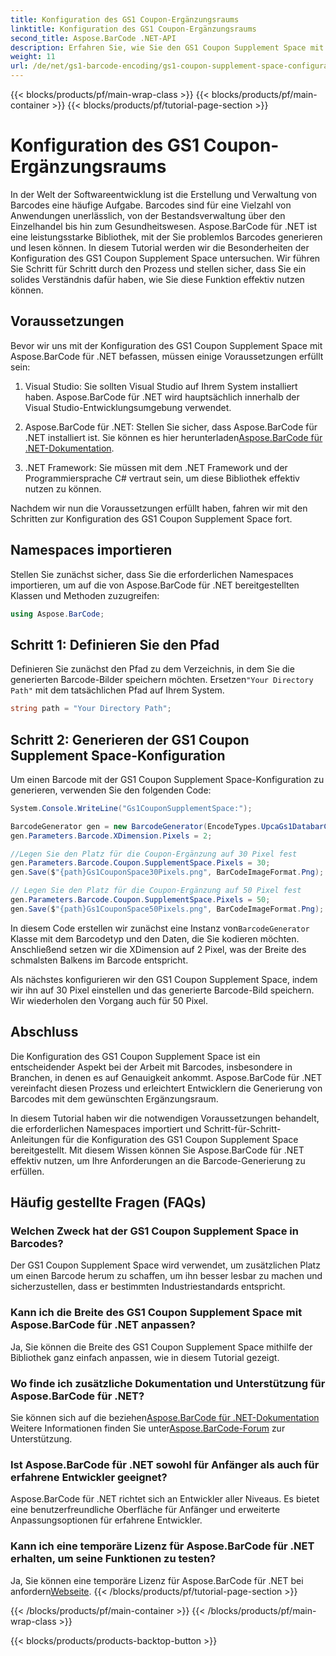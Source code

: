 ```yaml
---
title: Konfiguration des GS1 Coupon-Ergänzungsraums
linktitle: Konfiguration des GS1 Coupon-Ergänzungsraums
second_title: Aspose.BarCode .NET-API
description: Erfahren Sie, wie Sie den GS1 Coupon Supplement Space mit Aspose.BarCode für .NET konfigurieren. Befolgen Sie unsere Schritt-für-Schritt-Anleitung, um diese Funktion zu meistern.
weight: 11
url: /de/net/gs1-barcode-encoding/gs1-coupon-supplement-space-configuration/
---
```


{{< blocks/products/pf/main-wrap-class >}}
{{< blocks/products/pf/main-container >}}
{{< blocks/products/pf/tutorial-page-section >}}

# Konfiguration des GS1 Coupon-Ergänzungsraums


In der Welt der Softwareentwicklung ist die Erstellung und Verwaltung von Barcodes eine häufige Aufgabe. Barcodes sind für eine Vielzahl von Anwendungen unerlässlich, von der Bestandsverwaltung über den Einzelhandel bis hin zum Gesundheitswesen. Aspose.BarCode für .NET ist eine leistungsstarke Bibliothek, mit der Sie problemlos Barcodes generieren und lesen können. In diesem Tutorial werden wir die Besonderheiten der Konfiguration des GS1 Coupon Supplement Space untersuchen. Wir führen Sie Schritt für Schritt durch den Prozess und stellen sicher, dass Sie ein solides Verständnis dafür haben, wie Sie diese Funktion effektiv nutzen können.

## Voraussetzungen

Bevor wir uns mit der Konfiguration des GS1 Coupon Supplement Space mit Aspose.BarCode für .NET befassen, müssen einige Voraussetzungen erfüllt sein:

1. Visual Studio: Sie sollten Visual Studio auf Ihrem System installiert haben. Aspose.BarCode für .NET wird hauptsächlich innerhalb der Visual Studio-Entwicklungsumgebung verwendet.

2.  Aspose.BarCode für .NET: Stellen Sie sicher, dass Aspose.BarCode für .NET installiert ist. Sie können es hier herunterladen[Aspose.BarCode für .NET-Dokumentation](https://reference.aspose.com/barcode/net/).

3. .NET Framework: Sie müssen mit dem .NET Framework und der Programmiersprache C# vertraut sein, um diese Bibliothek effektiv nutzen zu können.

Nachdem wir nun die Voraussetzungen erfüllt haben, fahren wir mit den Schritten zur Konfiguration des GS1 Coupon Supplement Space fort.

## Namespaces importieren

Stellen Sie zunächst sicher, dass Sie die erforderlichen Namespaces importieren, um auf die von Aspose.BarCode für .NET bereitgestellten Klassen und Methoden zuzugreifen:

```csharp
using Aspose.BarCode;
```

## Schritt 1: Definieren Sie den Pfad

 Definieren Sie zunächst den Pfad zu dem Verzeichnis, in dem Sie die generierten Barcode-Bilder speichern möchten. Ersetzen`"Your Directory Path"` mit dem tatsächlichen Pfad auf Ihrem System.

```csharp
string path = "Your Directory Path";
```

## Schritt 2: Generieren der GS1 Coupon Supplement Space-Konfiguration

Um einen Barcode mit der GS1 Coupon Supplement Space-Konfiguration zu generieren, verwenden Sie den folgenden Code:

```csharp
System.Console.WriteLine("Gs1CouponSupplementSpace:");

BarcodeGenerator gen = new BarcodeGenerator(EncodeTypes.UpcaGs1DatabarCoupon, "123456789012(8110)ASPOSE");
gen.Parameters.Barcode.XDimension.Pixels = 2;

//Legen Sie den Platz für die Coupon-Ergänzung auf 30 Pixel fest
gen.Parameters.Barcode.Coupon.SupplementSpace.Pixels = 30;
gen.Save($"{path}Gs1CouponSpace30Pixels.png", BarCodeImageFormat.Png);

// Legen Sie den Platz für die Coupon-Ergänzung auf 50 Pixel fest
gen.Parameters.Barcode.Coupon.SupplementSpace.Pixels = 50;
gen.Save($"{path}Gs1CouponSpace50Pixels.png", BarCodeImageFormat.Png);
```

 In diesem Code erstellen wir zunächst eine Instanz von`BarcodeGenerator` Klasse mit dem Barcodetyp und den Daten, die Sie kodieren möchten. Anschließend setzen wir die XDimension auf 2 Pixel, was der Breite des schmalsten Balkens im Barcode entspricht. 

Als nächstes konfigurieren wir den GS1 Coupon Supplement Space, indem wir ihn auf 30 Pixel einstellen und das generierte Barcode-Bild speichern. Wir wiederholen den Vorgang auch für 50 Pixel.

## Abschluss

Die Konfiguration des GS1 Coupon Supplement Space ist ein entscheidender Aspekt bei der Arbeit mit Barcodes, insbesondere in Branchen, in denen es auf Genauigkeit ankommt. Aspose.BarCode für .NET vereinfacht diesen Prozess und erleichtert Entwicklern die Generierung von Barcodes mit dem gewünschten Ergänzungsraum.

In diesem Tutorial haben wir die notwendigen Voraussetzungen behandelt, die erforderlichen Namespaces importiert und Schritt-für-Schritt-Anleitungen für die Konfiguration des GS1 Coupon Supplement Space bereitgestellt. Mit diesem Wissen können Sie Aspose.BarCode für .NET effektiv nutzen, um Ihre Anforderungen an die Barcode-Generierung zu erfüllen.

## Häufig gestellte Fragen (FAQs)

### Welchen Zweck hat der GS1 Coupon Supplement Space in Barcodes?
Der GS1 Coupon Supplement Space wird verwendet, um zusätzlichen Platz um einen Barcode herum zu schaffen, um ihn besser lesbar zu machen und sicherzustellen, dass er bestimmten Industriestandards entspricht.

### Kann ich die Breite des GS1 Coupon Supplement Space mit Aspose.BarCode für .NET anpassen?
Ja, Sie können die Breite des GS1 Coupon Supplement Space mithilfe der Bibliothek ganz einfach anpassen, wie in diesem Tutorial gezeigt.

### Wo finde ich zusätzliche Dokumentation und Unterstützung für Aspose.BarCode für .NET?
 Sie können sich auf die beziehen[Aspose.BarCode für .NET-Dokumentation](https://reference.aspose.com/barcode/net/) Weitere Informationen finden Sie unter[Aspose.BarCode-Forum](https://forum.aspose.com/c/barcode/13) zur Unterstützung.

### Ist Aspose.BarCode für .NET sowohl für Anfänger als auch für erfahrene Entwickler geeignet?
Aspose.BarCode für .NET richtet sich an Entwickler aller Niveaus. Es bietet eine benutzerfreundliche Oberfläche für Anfänger und erweiterte Anpassungsoptionen für erfahrene Entwickler.

### Kann ich eine temporäre Lizenz für Aspose.BarCode für .NET erhalten, um seine Funktionen zu testen?
 Ja, Sie können eine temporäre Lizenz für Aspose.BarCode für .NET bei anfordern[Webseite](https://purchase.aspose.com/temporary-license/).
{{< /blocks/products/pf/tutorial-page-section >}}

{{< /blocks/products/pf/main-container >}}
{{< /blocks/products/pf/main-wrap-class >}}

{{< blocks/products/products-backtop-button >}}
